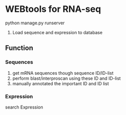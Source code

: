 
WEBtools for RNA-seq
====================

python manage.py runserver


1. Load sequence and expression to database





## Function 

### Sequences
1. get mRNA sequences though sequence ID/ID-list
2. perform blast/interproscan using these ID and ID-list
3. manually annotated the important ID and ID list

### Expression

search Expression

